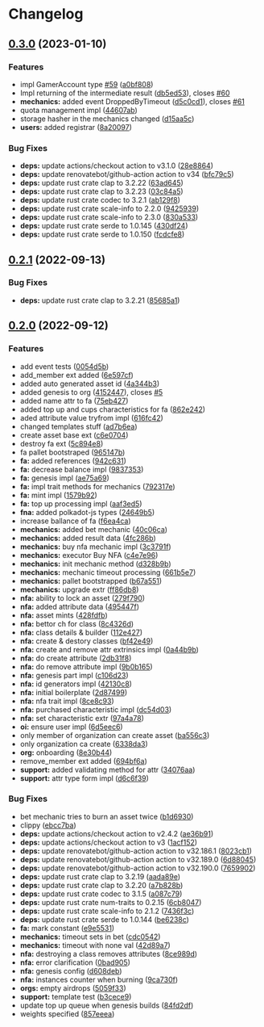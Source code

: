 # Changelog

## [0.3.0](https://github.com/finalbiome/finalbiome-node/compare/finalbiome-v0.2.1...finalbiome-v0.3.0) (2023-01-10)


### Features

* impl GamerAccount type [#59](https://github.com/finalbiome/finalbiome-node/issues/59) ([a0bf808](https://github.com/finalbiome/finalbiome-node/commit/a0bf80844de592c86939738030980495a4504add))
* Impl returning of the intermediate result ([db5ed53](https://github.com/finalbiome/finalbiome-node/commit/db5ed5326e2277059728323fbfb23be43a195ea7)), closes [#60](https://github.com/finalbiome/finalbiome-node/issues/60)
* **mechanics:** added event DroppedByTimeout ([d5c0cd1](https://github.com/finalbiome/finalbiome-node/commit/d5c0cd1321e67c165ac07cb92ddbf38204b36653)), closes [#61](https://github.com/finalbiome/finalbiome-node/issues/61)
* quota management impl ([44607ab](https://github.com/finalbiome/finalbiome-node/commit/44607abf4c8f8c682b3822069a4c43c0ae3e82ba))
* storage hasher in the mechanics changed ([d15aa5c](https://github.com/finalbiome/finalbiome-node/commit/d15aa5ccc5ec233fc1704a70491c79f8bc78d086))
* **users:** added registrar ([8a20097](https://github.com/finalbiome/finalbiome-node/commit/8a2009710c0c8f16efc6c607545f79b531c9d3bb))


### Bug Fixes

* **deps:** update actions/checkout action to v3.1.0 ([28e8864](https://github.com/finalbiome/finalbiome-node/commit/28e8864a2ef739d0fd8270757149cecf958eabe9))
* **deps:** update renovatebot/github-action action to v34 ([bfc79c5](https://github.com/finalbiome/finalbiome-node/commit/bfc79c5261fbede70ab2b884a355e7934e329920))
* **deps:** update rust crate clap to 3.2.22 ([63ad645](https://github.com/finalbiome/finalbiome-node/commit/63ad645d1136ecdbc7ac98ec7524cf4655ce3968))
* **deps:** update rust crate clap to 3.2.23 ([03c84a5](https://github.com/finalbiome/finalbiome-node/commit/03c84a5af0167be8851c68d03a59449c60bac6f9))
* **deps:** update rust crate codec to 3.2.1 ([ab129f8](https://github.com/finalbiome/finalbiome-node/commit/ab129f848175f6358bf5a9b6af07081e1d195d78))
* **deps:** update rust crate scale-info to 2.2.0 ([9425939](https://github.com/finalbiome/finalbiome-node/commit/9425939119b8fcb7a468ed6dfbcb462887725605))
* **deps:** update rust crate scale-info to 2.3.0 ([830a533](https://github.com/finalbiome/finalbiome-node/commit/830a53370462fc9eedf82a5cc6103f377906dc31))
* **deps:** update rust crate serde to 1.0.145 ([430df24](https://github.com/finalbiome/finalbiome-node/commit/430df24277c5a80cc1b7001e9964e1f6e401425e))
* **deps:** update rust crate serde to 1.0.150 ([fcdcfe8](https://github.com/finalbiome/finalbiome-node/commit/fcdcfe8f3dbafdce3da37c2dcbf762c48797bb65))

## [0.2.1](https://github.com/finalbiome/finalbiome-node/compare/finalbiome-v0.2.0...finalbiome-v0.2.1) (2022-09-13)


### Bug Fixes

* **deps:** update rust crate clap to 3.2.21 ([85685a1](https://github.com/finalbiome/finalbiome-node/commit/85685a1fd1dc4b21a93e473e0f366344f8492ea7))

## [0.2.0](https://github.com/finalbiome/finalbiome-node/compare/finalbiome-v0.1.0...finalbiome-v0.2.0) (2022-09-12)


### Features

* add event tests ([0054d5b](https://github.com/finalbiome/finalbiome-node/commit/0054d5b3aef31bbac2b36ad2c45f64a2bec90b51))
* add_member ext added ([6e597cf](https://github.com/finalbiome/finalbiome-node/commit/6e597cf65f4be23e3595849035f12c2541069012))
* added auto generated asset id ([4a344b3](https://github.com/finalbiome/finalbiome-node/commit/4a344b389aeb949b054401db2d9d88a81400594b))
* added genesis to org ([4152447](https://github.com/finalbiome/finalbiome-node/commit/415244726f163814b74c61e28b5c4db9f70801ce)), closes [#5](https://github.com/finalbiome/finalbiome-node/issues/5)
* added name attr to fa ([75eb427](https://github.com/finalbiome/finalbiome-node/commit/75eb427f0e1d18c23f4937e9371b8f7473138c5e))
* added top up and cups characteristics for fa ([862e242](https://github.com/finalbiome/finalbiome-node/commit/862e242d4199f9666629f093603918a12880245f))
* aded attribute value tryfrom impl ([616fc42](https://github.com/finalbiome/finalbiome-node/commit/616fc422ae743c91b6e6d78c1ac0292524b58261))
* changed templates stuff ([ad7b6ea](https://github.com/finalbiome/finalbiome-node/commit/ad7b6ea536d170a0f5de56175f2df944b1cad93e))
* create asset base ext ([c6e0704](https://github.com/finalbiome/finalbiome-node/commit/c6e0704cd5c99cedab03646cf57fb12b11d09853))
* destroy fa ext ([5c894e8](https://github.com/finalbiome/finalbiome-node/commit/5c894e8099a8704f814c55e480ebb168e6685926))
* fa pallet bootstraped ([965147b](https://github.com/finalbiome/finalbiome-node/commit/965147b0c46deedf1248d3d3d0f71370217dee3c))
* **fa:** added references ([942c631](https://github.com/finalbiome/finalbiome-node/commit/942c63197504818d2b2db1a8809980ded09f7bac))
* **fa:** decrease balance impl ([9837353](https://github.com/finalbiome/finalbiome-node/commit/98373532684fd62164b2a6b4826621237556a7cd))
* **fa:** genesis impl ([ae75a69](https://github.com/finalbiome/finalbiome-node/commit/ae75a699642e6edc98cb8fe29f2339ccdbbd4046))
* **fa:** impl trait methods for mechanics ([792317e](https://github.com/finalbiome/finalbiome-node/commit/792317e6c2cab7895a140d8f1690624dfdf232ca))
* **fa:** mint impl ([1579b92](https://github.com/finalbiome/finalbiome-node/commit/1579b925b0f8656abebf8bcc87fcd8e7743f9d3e))
* **fa:** top up processing impl ([aaf3ed5](https://github.com/finalbiome/finalbiome-node/commit/aaf3ed51f66dffe4cc6d02bfbf3f2c4c3188262f))
* **fna:** added polkadot-js types ([24649b5](https://github.com/finalbiome/finalbiome-node/commit/24649b5a36ef32583d6fad9a73811beba98d1f58))
* increase ballance of fa ([f6ea4ca](https://github.com/finalbiome/finalbiome-node/commit/f6ea4ca3a028adf684da74d631f5c672a135e8e1))
* **mechanics:** added bet mechanic ([40c06ca](https://github.com/finalbiome/finalbiome-node/commit/40c06cae70d5ccfc55fdfd39bbf4f4984c469525))
* **mechanics:** added result data ([4fc286b](https://github.com/finalbiome/finalbiome-node/commit/4fc286bc600abe173069b7459c99b20d39e64e1b))
* **mechanics:** buy nfa mechanic impl ([3c3791f](https://github.com/finalbiome/finalbiome-node/commit/3c3791ff5d76f11701864185daaa78eba1c432d8))
* **mechanics:** executor Buy NFA ([c4e7e96](https://github.com/finalbiome/finalbiome-node/commit/c4e7e9686ba7bcface296c5c09e212a3b65bb3e7))
* **mechanics:** init mechanic method ([d328b9b](https://github.com/finalbiome/finalbiome-node/commit/d328b9beb861a26481221ca3bb7261f0757481e0))
* **mechanics:** mechanic timeout processing ([661b5e7](https://github.com/finalbiome/finalbiome-node/commit/661b5e7f250b3799ed8f04c8e06bbf8190ca2693))
* **mechanics:** pallet bootstrapped ([b67a551](https://github.com/finalbiome/finalbiome-node/commit/b67a5513a20d42bf7970d302f62998e23672b568))
* **mechanics:** upgrade extr ([ff86db8](https://github.com/finalbiome/finalbiome-node/commit/ff86db8279e7e480f65e1a3067ff215f11354dd1))
* **nfa:** ability to lock an asset ([279f790](https://github.com/finalbiome/finalbiome-node/commit/279f790c26695fd565ec7e60c6758763df6a2f52))
* **nfa:** added attribute data ([495447f](https://github.com/finalbiome/finalbiome-node/commit/495447fcaf8f53e84d1f2f8619f8c81a54ce8faf))
* **nfa:** asset mints ([428fdfb](https://github.com/finalbiome/finalbiome-node/commit/428fdfb953588591100a315fc7284363b3315925))
* **nfa:** bettor ch for class ([8c4326d](https://github.com/finalbiome/finalbiome-node/commit/8c4326d472866c080f68758db0ea6f5f05b06b81))
* **nfa:** class details & builder ([112e427](https://github.com/finalbiome/finalbiome-node/commit/112e42700c3039e21f5ed350dff1dc1d6cc9e9c6))
* **nfa:** create & destory classes ([bf42e49](https://github.com/finalbiome/finalbiome-node/commit/bf42e497fbb5fcf52bff7f0a174988da2d1a18dd))
* **nfa:** create and remove attr extrinsics impl ([0a44b9b](https://github.com/finalbiome/finalbiome-node/commit/0a44b9ba655c75788e5f0c50acc2620a51ecc283))
* **nfa:** do create attribute ([2db31f8](https://github.com/finalbiome/finalbiome-node/commit/2db31f85d985e5cde858b796856b83a8fd87a53d))
* **nfa:** do remove attribute impl ([9b0b165](https://github.com/finalbiome/finalbiome-node/commit/9b0b165b7e658f05b6d4063cf4f326841ecb54c5))
* **nfa:** genesis part impl ([c106d23](https://github.com/finalbiome/finalbiome-node/commit/c106d235d421d3f0818534babf8c4c62cb21be4f))
* **nfa:** id generators impl ([42130c8](https://github.com/finalbiome/finalbiome-node/commit/42130c8b657e50c30228fee7c655c3f810028e5c))
* **nfa:** initial boilerplate ([2d87499](https://github.com/finalbiome/finalbiome-node/commit/2d87499c365083792e7bb36205460828f8ec0544))
* **nfa:** nfa trait impl ([8ce8c93](https://github.com/finalbiome/finalbiome-node/commit/8ce8c9373ee18101d4069822ab0c665538e8d31a))
* **nfa:** purchased characteristic impl ([dc54d03](https://github.com/finalbiome/finalbiome-node/commit/dc54d03bf539a0ab2311034c5be73f776db78b12))
* **nfa:** set characteristic extr ([97a4a78](https://github.com/finalbiome/finalbiome-node/commit/97a4a7862cd72ec0b9c0eddb0553f3c90d66d4d3))
* **oi:** ensure user impl ([6d5eec6](https://github.com/finalbiome/finalbiome-node/commit/6d5eec6c0d595839a0838ea0e7c174d513fb6fae))
* only member of organization can create asset ([ba556c3](https://github.com/finalbiome/finalbiome-node/commit/ba556c31155ea3577cb8840d56eb3851ccb34bb7))
* only organization ca create ([6338da3](https://github.com/finalbiome/finalbiome-node/commit/6338da327c399e35237ed1743f0a4cbf2ffaa5e4))
* **org:** onboarding ([8e30b44](https://github.com/finalbiome/finalbiome-node/commit/8e30b4479e6b63a7a3a94419411b1251b587623b))
* remove_member ext added ([694bf6a](https://github.com/finalbiome/finalbiome-node/commit/694bf6aba6acc3613c582f91134ffce609844250))
* **support:** added validating method for attr ([34076aa](https://github.com/finalbiome/finalbiome-node/commit/34076aa578de838d50b666515d947389523bb038))
* **support:** attr type form impl ([d6c6f39](https://github.com/finalbiome/finalbiome-node/commit/d6c6f39c31ef60a987294c0ae7cc0526168734d3))


### Bug Fixes

* bet mechanic tries to burn an asset twice ([b1d6930](https://github.com/finalbiome/finalbiome-node/commit/b1d69300ee33483d918038869da6d0353040edfc))
* clippy ([ebcc7ba](https://github.com/finalbiome/finalbiome-node/commit/ebcc7babd18dc26d7d2284bb41a891efbb682655))
* **deps:** update actions/checkout action to v2.4.2 ([ae36b91](https://github.com/finalbiome/finalbiome-node/commit/ae36b9115c4eea6bc8701622e10e34c14d5ba1d8))
* **deps:** update actions/checkout action to v3 ([1acf152](https://github.com/finalbiome/finalbiome-node/commit/1acf152f6867a2c563f0590e96a1a2fc1d1a405d))
* **deps:** update renovatebot/github-action action to v32.186.1 ([8023cb1](https://github.com/finalbiome/finalbiome-node/commit/8023cb17c73029857c3f0cc0fcc85e5c891e60c9))
* **deps:** update renovatebot/github-action action to v32.189.0 ([6d88045](https://github.com/finalbiome/finalbiome-node/commit/6d880455e04130aea58a823a71700f5ee069a2e0))
* **deps:** update renovatebot/github-action action to v32.190.0 ([7659902](https://github.com/finalbiome/finalbiome-node/commit/7659902ad905726a50878293b9634a89426bdf86))
* **deps:** update rust crate clap to 3.2.19 ([aada89e](https://github.com/finalbiome/finalbiome-node/commit/aada89e045cd480497f2d618306f4f5f1a53ed0f))
* **deps:** update rust crate clap to 3.2.20 ([a7b828b](https://github.com/finalbiome/finalbiome-node/commit/a7b828b708537448e95b3936a14ac15baf639740))
* **deps:** update rust crate codec to 3.1.5 ([a087c79](https://github.com/finalbiome/finalbiome-node/commit/a087c7987e8a85a27c87721fe9d231d990bf828b))
* **deps:** update rust crate num-traits to 0.2.15 ([6cb8047](https://github.com/finalbiome/finalbiome-node/commit/6cb8047808defc41dafb992f48a1b4b766fce38e))
* **deps:** update rust crate scale-info to 2.1.2 ([7436f3c](https://github.com/finalbiome/finalbiome-node/commit/7436f3cb148d0abdc2af353accc43a13a6d7aeab))
* **deps:** update rust crate serde to 1.0.144 ([be6238c](https://github.com/finalbiome/finalbiome-node/commit/be6238cceb658b9e88890155a6acac50841b0f2f))
* **fa:** mark constant ([e9e5531](https://github.com/finalbiome/finalbiome-node/commit/e9e5531c6bd6cc06e88af5ac1859e27ae13a7d1d))
* **mechanics:** timeout sets in bet ([cdc0542](https://github.com/finalbiome/finalbiome-node/commit/cdc05422c2413a2f4772a0b37042f5aaac9df7a3))
* **mechanics:** timeout with none val ([42d89a7](https://github.com/finalbiome/finalbiome-node/commit/42d89a77cffaaa8661e8ed1220f1e39caaf44c4d))
* **nfa:** destroying a class removes attributes ([8ce989d](https://github.com/finalbiome/finalbiome-node/commit/8ce989dc55f92227f6a9c85066ac0ff9ad70d7e9))
* **nfa:** error clarification ([0bad905](https://github.com/finalbiome/finalbiome-node/commit/0bad9059399a2ac68cdd53d8907bcadfc194c22f))
* **nfa:** genesis config ([d608deb](https://github.com/finalbiome/finalbiome-node/commit/d608deb7d8d6b925035ff16b3f43d6f1a535e4b0))
* **nfa:** instances counter when burning ([9ca730f](https://github.com/finalbiome/finalbiome-node/commit/9ca730f0aa86285d0bfe641b717a0aecb2c59a8f))
* **orgs:** empty airdrops ([5059f33](https://github.com/finalbiome/finalbiome-node/commit/5059f33be3ac82d9842c81f5936505b1f9d7b675))
* **support:** template test ([b3cece9](https://github.com/finalbiome/finalbiome-node/commit/b3cece9ba25d7687730daf7c0493587e28f6cf29))
* update top up queue when genesis builds ([84fd2df](https://github.com/finalbiome/finalbiome-node/commit/84fd2df3d2612f858f9ea5389c5a64f5e59a2498))
* weights specified ([857eeea](https://github.com/finalbiome/finalbiome-node/commit/857eeea7d9f38ca989ccd4a7a4908389e7d2450d))
